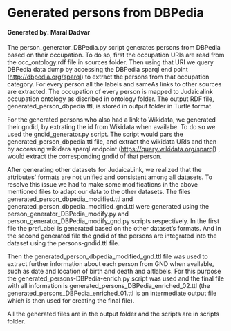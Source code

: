 # Generated persons from DBPedia

#### Generated by: Maral Dadvar


The person_generator_DBPedia.py script generates persons from DBPedia based on their occupation. 
To do so, first the occupation URIs are read from the occ_ontology.rdf file in sources folder. Then using that URI we query DBPedia data dump by accessing the DBPedia sparql end point (http://dbpedia.org/sparql) 
to extract the persons from that occupation category. For every person all the labels and sameAs links to other sources are extracted. The occupation of every person is mapped to Judaicalink occupation ontology 
as discribed in ontology folder.
The output RDF file, generated_person_dbpedia.ttl,  is stored in output folder in Turtle format. 

For the generated persons who also had a link to Wikidata, we generated their gndid, by extrating the id from Wikidata when availabe. To do so we used the gndid_generator.py script.
The script would pars the generated_person_dbpedia.ttl file, and extract the wikidata URIs and then by accessing wikidara sparql endpoint (https://query.wikidata.org/sparql) , would extract the corresponding gndid
of that person. 



After generating other datasets for JudaicaLink, we realized that the attributes' formats are not unified and consistent among all datasets. To resolve this issue we had to make some modifications in the above mentioned files to adapt our data to the other datasets. 
The files generated_person_dbpedia_modified.ttl and generated_person_dbpedia_modified_gnd.ttl were generated using the person_generator_DBPedia_modify.py and person_generator_DBPedia_modify_gnd.py scripts respectively. In the first file the prefLabel is generated based on the other dataset’s formats.  And in the second generated file the gndid of the persons are integrated into the dataset using the persons-gndid.ttl file. 


Then the generated_person_dbpedia_modified_gnd.ttl file was used to extract further information about each person from GND when available, such as date and location of birth and death and altlabels. 
For this purpose the generated_persons-DBPedia-enrich.py script was used and the final file with all information is generated_persons_DBPedia_enriched_02.ttl (the generated_persons_DBPedia_enriched_01.ttl is an intermediate output file which is then used for creating the final file). 

All the generated files are in the output folder and the scripts are in scripts folder. 